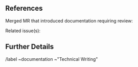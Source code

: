 <!-- This issue requests a technical writer review as required for documentation
     content that was merged without one. -->

<!-- NOTE: Please add a DevOps stage label (format `devops:<stage_name>`)
     and assign the technical writer who is
     [listed for that stage](https://about.gitlab.com/handbook/product/categories/#devops-stages). -->


## References

Merged MR that introduced documentation requiring review:

Related issue(s):

## Further Details

<!-- Any additional context, questions, or notes for the technical writer. -->


/label ~documentation ~"Technical Writing"
